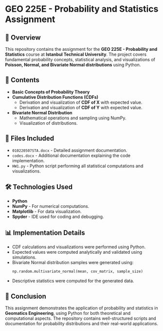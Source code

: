 # GEO 225E - Probability and Statistics Assignment

## 📌 Overview
This repository contains the assignment for the **GEO 225E - Probability and Statistics** course at **Istanbul Technical University**. The project covers fundamental probability concepts, statistical analysis, and visualizations of **Poisson, Normal, and Bivariate Normal distributions** using Python.

## 📂 Contents
- **Basic Concepts of Probability Theory**
- **Cumulative Distribution Functions (CDFs)**
  - Derivation and visualization of **CDF of X** with expected value.
  - Derivation and visualization of **CDF of Y** with expected value.
- **Bivariate Normal Distribution**
  - Mathematical operations and sampling using NumPy.
  - Visualization of distributions.

## 📜 Files Included
- `010220507STA.docx` - Detailed assignment documentation.
- `codes.docx` - Additional documentation explaining the code implementation.
- `HW1.py` - Python script performing all statistical computations and visualizations.

## 🛠 Technologies Used
- **Python**
- **NumPy** - For numerical computations.
- **Matplotlib** - For data visualization.
- **Spyder** - IDE used for coding and debugging.

## 📊 Implementation Details
- CDF calculations and visualizations were performed using Python.
- Expected values were computed analytically and validated using simulations.
- Bivariate Normal distribution samples were generated using:
  ```python
  np.random.multivariate_normal(mean, cov_matrix, sample_size)
  ```
- Descriptive statistics were computed for the generated data.

## 📌 Conclusion
This assignment demonstrates the application of probability and statistics in **Geomatics Engineering**, using Python for both theoretical and computational aspects. The repository contains well-structured scripts and documentation for probability distributions and their real-world applications.

